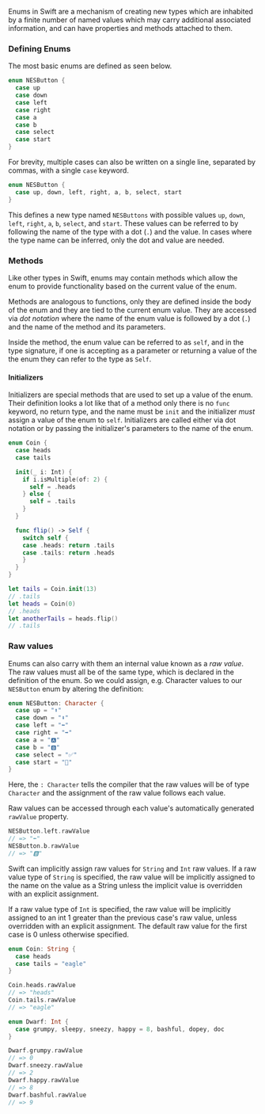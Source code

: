Enums in Swift are a mechanism of creating new types which are inhabited by a finite number of named values which may carry additional associated information, and can have properties and methods attached to them.

### Defining Enums

The most basic enums are defined as seen below.

```swift
enum NESButton {
  case up
  case down
  case left
  case right
  case a
  case b
  case select
  case start
}
```

For brevity, multiple cases can also be written on a single line, separated by commas, with a single `case` keyword.

```swift
enum NESButton {
  case up, down, left, right, a, b, select, start
}
```

This defines a new type named `NESButtons` with possible values `up`, `down`, `left`, `right`, `a`, `b`, `select`, and `start`. These values can be referred to by following the name of the type with a dot (`.`) and the value. In cases where the type name can be inferred, only the dot and value are needed.

### Methods

Like other types in Swift, enums may contain methods which allow the enum to provide functionality based on the current value of the enum.

Methods are analogous to functions, only they are defined inside the body of the enum and they are tied to the current enum value. They are accessed via _dot notation_ where the name of the enum value is followed by a dot (`.`) and the name of the method and its parameters.

Inside the method, the enum value can be referred to as `self`, and in the type signature, if one is accepting as a parameter or returning a value of the the enum they can refer to the type as `Self`.

#### Initializers

Initializers are special methods that are used to set up a value of the enum. Their definition looks a lot like that of a method only there is no `func` keyword, no return type, and the name must be `init` and the initializer _must_ assign a value of the enum to `self`. Initializers are called either via dot notation or by passing the initializer's parameters to the name of the enum.

```swift
enum Coin {
  case heads
  case tails

  init(_ i: Int) {
    if i.isMultiple(of: 2) {
      self = .heads
    } else {
      self = .tails
    }
  }

  func flip() -> Self {
    switch self {
    case .heads: return .tails
    case .tails: return .heads
    }
  }
}

let tails = Coin.init(13)
// .tails
let heads = Coin(0)
// .heads
let anotherTails = heads.flip()
// .tails
```

### Raw values

Enums can also carry with them an internal value known as a _raw value_. The raw values must all be of the same type, which is declared in the definition of the enum. So we could assign, e.g. Character values to our `NESButton` enum by altering the definition:

```swift
enum NESButton: Character {
  case up = "⬆️"
  case down = "⬇️"
  case left = "⬅️"
  case right = "➡️"
  case a = "🅰️"
  case b = "🅱️"
  case select = "✅"
  case start = "🚦"
}
```

Here, the `: Character` tells the compiler that the raw values will be of type `Character` and the assignment of the raw value follows each value.

Raw values can be accessed through each value's automatically generated `rawValue` property.

```swift
NESButton.left.rawValue
// => "⬅️"
NESButton.b.rawValue
// => "🅱️"
```

Swift can implicitly assign raw values for `String` and `Int` raw values. If a raw value type of `String` is specified, the raw value will be implicitly assigned to the name on the value as a String unless the implicit value is overridden with an explicit assignment.

If a raw value type of `Int` is specified, the raw value will be implicitly assigned to an int 1 greater than the previous case's raw value, unless overridden with an explicit assignment. The default raw value for the first case is 0 unless otherwise specified.

```swift
enum Coin: String {
  case heads
  case tails = "eagle"
}

Coin.heads.rawValue
// => "heads"
Coin.tails.rawValue
// => "eagle"

enum Dwarf: Int {
  case grumpy, sleepy, sneezy, happy = 8, bashful, dopey, doc
}

Dwarf.grumpy.rawValue
// => 0
Dwarf.sneezy.rawValue
// => 2
Dwarf.happy.rawValue
// => 8
Dwarf.bashful.rawValue
// => 9
```